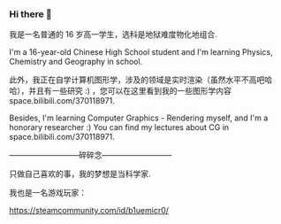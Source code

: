 ### Hi there 👋

我是一名普通的 16 岁高一学生，选科是地狱难度物化地组合.

I'm a 16-year-old Chinese High School student and I'm learning Physics, Chemistry and Geography in school.

此外，我正在自学计算机图形学，涉及的领域是实时渲染（虽然水平不高吧哈哈），并且有一些研究 :) ，您可以在这里看到我的一些图形学内容 space.bilibili.com/370118971.

Besides, I'm learning Computer Graphics - Rendering myself, and I'm a honorary researcher :)  You can find my lectures about CG in space.bilibili.com/370118971.

—————————碎碎念—————————

只做自己喜欢的事，我的梦想是当科学家.

我也是一名游戏玩家：

https://steamcommunity.com/id/b1uemicr0/
